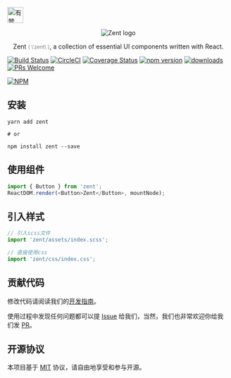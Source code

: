 <p>
	<a href="https://github.com/youzan/">
		<img alt="有赞logo" width="36px" src="https://img.yzcdn.cn/public_files/2017/02/09/e84aa8cbbf7852688c86218c1f3bbf17.png" alt="youzan">
	</a>
</p>
<p align="center">
    <img alt="Zent logo" src="https://img.yzcdn.cn/public_files/2017/02/21/e96fcc2bb29150080fcf5da39cd27fbe.png">
</p>
<p align="center">
	Zent <small><font color="grey">( &#92;ˈzent&#92; )</font></small>, a collection of essential UI components written with React.
</p>

[![Build Status](https://travis-ci.org/youzan/zent.svg?branch=master)](https://travis-ci.org/youzan/zent) [![CircleCI](https://circleci.com/gh/youzan/zent.svg?style=svg)](https://circleci.com/gh/youzan/zent) [![Coverage Status](https://img.shields.io/coveralls/youzan/zent/master.svg?style=flat)](https://coveralls.io/github/youzan/zent?branch=master) [![npm version](https://img.shields.io/npm/v/zent.svg?style=flat)](https://www.npmjs.com/package/zent) [![downloads](https://img.shields.io/npm/dt/zent.svg)](https://www.npmjs.com/package/zent) [![PRs Welcome](https://img.shields.io/badge/PRs-welcome-brightgreen.svg)](CONTRIBUTING.md)

[![NPM](https://nodei.co/npm/zent.png?downloads=true&downloadRank=true)](https://nodei.co/npm/zent/)

## 安装

```shell
yarn add zent

# or

npm install zent --save
```

## 使用组件

```js
import { Button } from 'zent';
ReactDOM.render(<Button>Zent</Button>, mountNode);
```

## 引入样式

```js
// 引入scss文件
import 'zent/assets/index.scss';

// 直接使用css
import 'zent/css/index.css';
```

## 贡献代码

修改代码请阅读我们的[开发指南](CONTRIBUTING.md)。

使用过程中发现任何问题都可以提 [Issue](https://github.com/youzan/zent/issues) 给我们，当然，我们也非常欢迎你给我们发 [PR](https://github.com/youzan/zent/pulls)。

## 开源协议

本项目基于 [MIT](https://zh.wikipedia.org/wiki/MIT%E8%A8%B1%E5%8F%AF%E8%AD%89) 协议，请自由地享受和参与开源。

